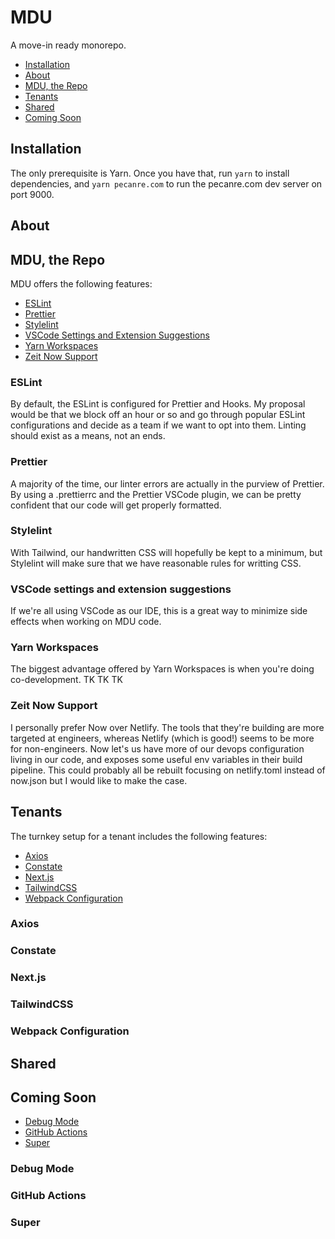 # MDU

A move-in ready monorepo.

* [Installation](#-installation)
* [About](#-about)
* [MDU, the Repo](#-mdu-the-repo)
* [Tenants](#-tenants)
* [Shared](#-shared)
* [Coming Soon](#-coming-soon)

## Installation

The only prerequisite is Yarn. Once you have that, run `yarn` to install dependencies, and `yarn pecanre.com` to run the pecanre.com dev server on port 9000.

## About

## MDU, the Repo

MDU offers the following features:

* [ESLint](#-eslint)
* [Prettier](#-prettier)
* [Stylelint](#-stylelint)
* [VSCode Settings and Extension Suggestions](#-vscode-settings-and-extension-suggestions)
* [Yarn Workspaces](#-yarn-workspaces)
* [Zeit Now Support](#-zeit-now-support)

### ESLint

By default, the ESLint is configured for Prettier and Hooks. My proposal would be that we block off an hour or so and go through popular ESLint configurations and decide as a team if we want to opt into them. Linting should exist as a means, not an ends.

### Prettier

A majority of the time, our linter errors are actually in the purview of Prettier. By using a .prettierrc and the Prettier VSCode plugin, we can be pretty confident that our code will get properly formatted.

### Stylelint

With Tailwind, our handwritten CSS will hopefully be kept to a minimum, but Stylelint will make sure that we have reasonable rules for writting CSS.

### VSCode settings and extension suggestions

If we're all using VSCode as our IDE, this is a great way to minimize side effects when working on MDU code.

### Yarn Workspaces

The biggest advantage offered by Yarn Workspaces is when you're doing co-development. TK TK TK

### Zeit Now Support

I personally prefer Now over Netlify. The tools that they're building are more targeted at engineers, whereas Netlify (which is good!) seems to be more for non-engineers. Now let's us have more of our devops configuration living in our code, and exposes some useful env variables in their build pipeline. This could probably all be rebuilt focusing on netlify.toml instead of now.json but I would like to make the case.

## Tenants

The turnkey setup for a tenant includes the following features:

* [Axios](#-axios)
* [Constate](#-constate)
* [Next.js](#-next.js)
* [TailwindCSS](#-tailwindcss)
* [Webpack Configuration](#-webpack-configuration)

### Axios

### Constate

### Next.js

### TailwindCSS

### Webpack Configuration

## Shared

## Coming Soon

* [Debug Mode](#-debug-mode)
* [GitHub Actions](#-github-actions)
* [Super](#-super)

### Debug Mode

### GitHub Actions

### Super